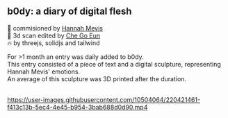 ## b0dy: a diary of digital flesh

💸 commisioned by [Hannah Mevis](https://www.google.com/search?client=firefox-b-d&q=hannah+mevis)<br/>
🕺 3d scan edited by [Che Go Eun](https://www.instagram.com/chegocheck/?hl=en)<br/>
🔥 by threejs, solidjs and tailwind

For >1 month an entry was daily added to b0dy.<br/>
This entry consisted of a piece of text and a digital sculpture, representing Hannah Mevis' emotions.<br/>
An average of this sculpture was 3D printed after the duration.<br/><br/>

https://user-images.githubusercontent.com/10504064/220421461-f413c13b-5ec4-4e45-b954-3bab688d0d90.mp4
